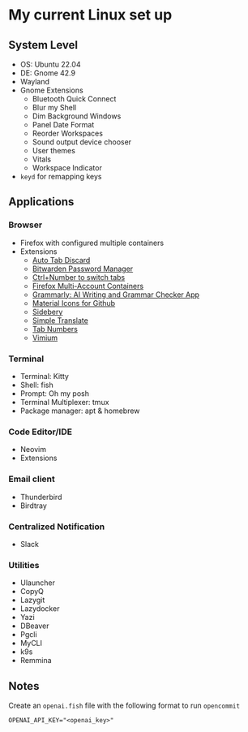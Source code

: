 # My current Linux set up

## System Level

- OS: Ubuntu 22.04
- DE: Gnome 42.9
- Wayland
- Gnome Extensions
  - Bluetooth Quick Connect
  - Blur my Shell
  - Dim Background Windows
  - Panel Date Format
  - Reorder Workspaces
  - Sound output device chooser
  - User themes
  - Vitals
  - Workspace Indicator
- `keyd` for remapping keys

## Applications

### Browser

- Firefox with configured multiple containers
- Extensions
  - [Auto Tab Discard](https://addons.mozilla.org/en-US/firefox/addon/auto-tab-discard/?utm_source=addons.mozilla.org&utm_medium=referral&utm_content=search)
  - [Bitwarden Password Manager](https://addons.mozilla.org/en-US/firefox/addon/bitwarden-password-manager/?utm_source=addons.mozilla.org&utm_medium=referral&utm_content=search)
  - [Ctrl+Number to switch tabs](https://addons.mozilla.org/en-US/firefox/addon/ctrl-number-to-switch-tabs/)
  - [Firefox Multi-Account Containers](https://addons.mozilla.org/en-US/firefox/addon/multi-account-containers/)
  - [Grammarly: AI Writing and Grammar Checker App](https://addons.mozilla.org/en-US/firefox/addon/grammarly-1/)
  - [Material Icons for Github](https://addons.mozilla.org/en-US/firefox/addon/material-icons-for-github/)
  - [Sidebery](https://addons.mozilla.org/en-US/firefox/addon/sidebery/)
  - [Simple Translate](https://addons.mozilla.org/en-US/firefox/addon/simple-translate/)
  - [Tab Numbers](https://addons.mozilla.org/en-US/firefox/addon/tab_numbers/)
  - [Vimium](https://addons.mozilla.org/en-US/firefox/addon/vimium-ff/)

### Terminal

- Terminal: Kitty
- Shell: fish
- Prompt: Oh my posh
- Terminal Multiplexer: tmux
- Package manager: apt & homebrew

### Code Editor/IDE

- Neovim
- Extensions

### Email client

- Thunderbird
- Birdtray

### Centralized Notification

- Slack

### Utilities

- Ulauncher
- CopyQ
- Lazygit
- Lazydocker
- Yazi
- DBeaver
- Pgcli
- MyCLI
- k9s
- Remmina

## Notes
Create an `openai.fish` file with the following format to run `opencommit`
```fish
OPENAI_API_KEY="<openai_key>"
```
